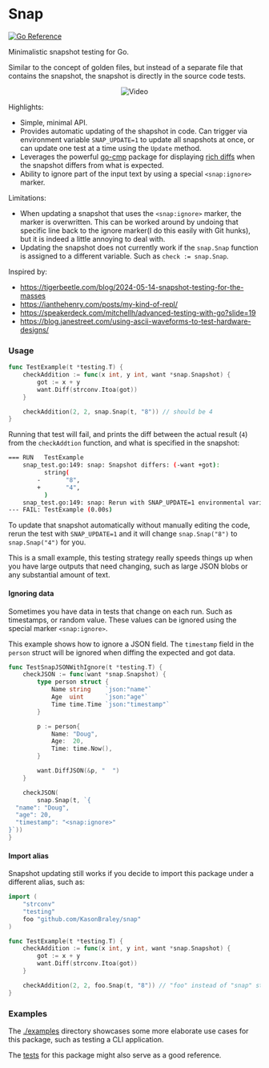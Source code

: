 # Snap

[![Go Reference](https://pkg.go.dev/badge/github.com/KasonBraley/snap.svg)](https://pkg.go.dev/github.com/KasonBraley/snap)

Minimalistic snapshot testing for Go.

Similar to the concept of golden files, but instead of a separate file that contains the snapshot,
the snapshot is directly in the source code tests.

<p align="center">
  <img src="https://github.com/KasonBraley/snap/assets/59150626/b058bc53-0d42-4c82-ba23-5a3e6311bded" alt="Video">
</p>

Highlights:

- Simple, minimal API.
- Provides automatic updating of the shapshot in code. Can trigger via environment variable `SNAP_UPDATE=1`
  to update all snapshots at once, or can update one test at a time using the `Update` method.
- Leverages the powerful [go-cmp](https://github.com/google/go-cmp) package for displaying [rich diffs](#usage)
  when the snapshot differs from what is expected.
- Ability to ignore part of the input text by using a special `<snap:ignore>` marker.

Limitations:

- When updating a snapshot that uses the `<snap:ignore>` marker, the marker is overwritten. This can be
  worked around by undoing that specific line back to the ignore marker(I do this easily with Git hunks),
  but it is indeed a little annoying to deal with.
- Updating the snapshot does not currently work if the `snap.Snap` function is assigned to a different variable.
  Such as `check := snap.Snap`.

Inspired by:

- https://tigerbeetle.com/blog/2024-05-14-snapshot-testing-for-the-masses
- https://ianthehenry.com/posts/my-kind-of-repl/
- https://speakerdeck.com/mitchellh/advanced-testing-with-go?slide=19
- https://blog.janestreet.com/using-ascii-waveforms-to-test-hardware-designs/

### Usage

```go
func TestExample(t *testing.T) {
    checkAddition := func(x int, y int, want *snap.Snapshot) {
        got := x + y
        want.Diff(strconv.Itoa(got))
    }

    checkAddition(2, 2, snap.Snap(t, "8")) // should be 4
}
```

Running that test will fail, and prints the diff between the actual result (`4`) from the `checkAddtion`
function, and what is specified in the snapshot:

```bash
=== RUN   TestExample
    snap_test.go:149: snap: Snapshot differs: (-want +got):
          string(
        -       "8",
        +       "4",
          )
    snap_test.go:149: snap: Rerun with SNAP_UPDATE=1 environmental variable to update the snapshot.
--- FAIL: TestExample (0.00s)
```

To update that snapshot automatically without manually editing the code, rerun the test with `SNAP_UPDATE=1`
and it will change `snap.Snap("8")` to `snap.Snap("4")` for you.

This is a small example, this testing strategy really speeds things up when you have large outputs
that need changing, such as large JSON blobs or any substantial amount of text.

#### Ignoring data

Sometimes you have data in tests that change on each run. Such as timestamps, or random value.
These values can be ignored using the special marker `<snap:ignore>`.

This example shows how to ignore a JSON field. The `timestamp` field in the `person` struct will be ignored when diffing the
expected and got data.

```go
func TestSnapJSONWithIgnore(t *testing.T) {
    checkJSON := func(want *snap.Snapshot) {
        type person struct {
            Name string    `json:"name"`
            Age  uint      `json:"age"`
            Time time.Time `json:"timestamp"`
        }

        p := person{
            Name: "Doug",
            Age:  20,
            Time: time.Now(),
        }

        want.DiffJSON(&p, "  ")
    }

    checkJSON(
        snap.Snap(t, `{
  "name": "Doug",
  "age": 20,
  "timestamp": "<snap:ignore>"
}`))
}
```

#### Import alias

Snapshot updating still works if you decide to import this package under a different alias, such as:

```go
import (
    "strconv"
    "testing"
    foo "github.com/KasonBraley/snap"
)

func TestExample(t *testing.T) {
    checkAddition := func(x int, y int, want *snap.Snapshot) {
        got := x + y
        want.Diff(strconv.Itoa(got))
    }

    checkAddition(2, 2, foo.Snap(t, "8")) // "foo" instead of "snap" still works when using SNAP_UPDATE=1
}
```

### Examples

The [./examples](./examples) directory showcases some more elaborate use cases for this package, such
as testing a CLI application.

The [tests](./snap_test.go) for this package might also serve as a good reference.

